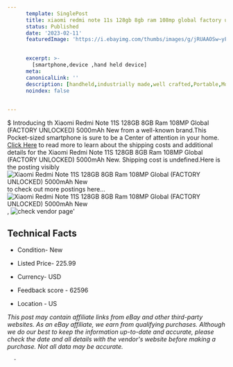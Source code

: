 ```yaml
---
      template: SinglePost
      title: xiaomi redmi note 11s 128gb 8gb ram 108mp global factory unlocked 5000mah new
      status: Published
      date: '2023-02-11'
      featuredImage: 'https://i.ebayimg.com/thumbs/images/g/jRUAAOSw~yFiReml/s-l225.jpg'
       

      excerpt: >-
        [smartphone,device ,hand held device]
      meta:
      canonicalLink: ''
      description: [handheld,industrially made,well crafted,Portable,Mobile,Compact,Convenient,Lightweight,Maneuverable,Man-portable,Miniature,Carriable,Hand-held,Light,Holdable,Transportable,Mobile device,Pocket-sized,On-the-go,Wireless,Cordless,Compact size,Convenient size, smartphone,device ,hand held device]
      noindex: false
      

---
```

$
      Introducing th Xiaomi Redmi Note 11S 128GB 8GB Ram 108MP Global (FACTORY UNLOCKED) 5000mAh New from a well-known brand.This Pocket-sized smartphone is sure to be a Center of attention  in your home. [Click Here](https://www.ebay.com/itm/144432693765?hash=item21a0dc0205%3Ag%3AjRUAAOSw%7EyFiReml&amdata=enc%3AAQAHAAAA4KT6wXaIjGAN0Uz4JepzAPzwwV%2BQd1F1D7rbHH%2BplCOFNjrDI0W4%2BaMRUB3f1M5qbksPuDfYo3HoxXaDb2aukI9OvMlZvU0JWsIRGr%2Bapf38h0XZdBZ2pAKX24G%2FoIYkHz%2Bf3eoS88qlntxUJSdgmzQYXZFSI2tPnm0uELC1h0g1sK0J8w%2FeTfqLDHXuEcSvA%2FsQRkkbZkVOBWQdTZj1Z%2B%2FA1SCfe3tT4HeoptdFSAQrYvPqXvJ%2FE5maxHen2P60wzaJxOu7A4VVtggnFe4Hwoha5ONcU9sxoMIhIreQwuig&mkevt=1&mkcid=1&mkrid=711-53200-19255-0&campid=%253CePNCampaignId%253E&customid=%253CreferenceId%253E&toolid=10049) to read more to learn about the shipping costs and additional details for the Xiaomi Redmi Note 11S 128GB 8GB Ram 108MP Global (FACTORY UNLOCKED) 5000mAh New. Shipping cost is undefined.Here is the posting visibly ![Xiaomi Redmi Note 11S 128GB 8GB Ram 108MP Global (FACTORY UNLOCKED) 5000mAh New](https://i.ebayimg.com/thumbs/images/g/jRUAAOSw~yFiReml/s-l225.jpg) to check out more postings here... ![Xiaomi Redmi Note 11S 128GB 8GB Ram 108MP Global (FACTORY UNLOCKED) 5000mAh New](https://i.ebayimg.com/images/g/jRUAAOSw~yFiReml/s-l500.jpg), ![check vendor page]()'

      

 ## Technical Facts 



     
      

 - Condition- New 


      

 - Listed Price- 225.99 


      

 - Currency- USD 


      

 - Feedback score - 62596 


      

 - Location - US 


      
      

 *_This post may contain affiliate links from eBay and other third-party websites. As an eBay affiliate, we earn from qualifying purchases. Although we do our best to keep the information up-to-date and accurate, please check the date and all details with the vendor's website before making a purchase. Not all data may be accurate._*




      -
